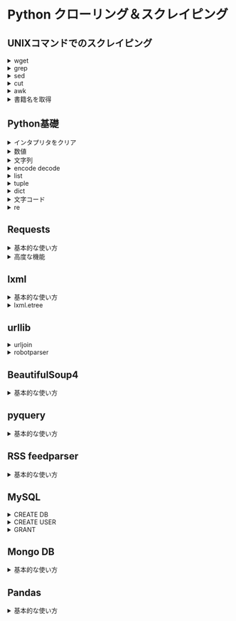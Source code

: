 # Python クローリング＆スクレイピング

## UNIXコマンドでのスクレイピング

<details>
<summary>wget</summary>

``` ubuntu 22.04
$ wget -r --no-parent -w 1 -l 1 --restrict-file-names=nocontrol https://gihyo.jp/dp/
```

</details>

<details>
<summary>grep</summary>

``` ubuntu 22.04
$ cat gihyo.jp/dp/index.html | grep -E 'class="paging-number".*-'
<li class="paging-number">1 - 30 / 3450</li>
```

``` ubuntu 22.04
$ cat gihyo.jp/dp/index.html | grep 'itemprop="name"'
<p itemprop="name" class="title"><span class="series">ゼロからはじめる</span> ゼロからはじめる<br>Facebook フ ェイスブック 基本＆<wbr>便利技</p>
<p itemprop="name" class="title"><span class="series">図解即戦力</span> 図解即戦力<br>機械業界のしくみとビジネスがこれ<wbr>1<wbr>冊でしっかりわかる教科書</p>
<p itemprop="name" class="title">分析が導く 最新<wbr>SEO<wbr>プラクティカルガイド</p>
<p itemprop="name" class="title"><span class="series">スピードマスター</span> スピードマスター<br>Access<wbr> データベース 用語図鑑</p>
```
</details>

<details>
<summary>sed</summary>

``` ubuntu 22.04
$ echo abcdefgh | sed -E 's/.*(d.).*/ \1/'
de
```

``` ubuntu 22.04
$ echo '<li class="paging-number"> 1 - 30 /  3450</li>' | sed -E 's/<[^>]*>//g'
 1 - 30 /  3450
```

``` ubuntu 22.04
$ cat gihyo.jp/dp/index.html | grep -E 'class="paging-number".*-' | sed -E 's@. * /([0-9]+) . *@\1@'
<li class="paging-number">1 - 30 / 3450</li>
```

</details>

<details>
<summary>cut</summary>

``` ubuntu 22.04
$ echo "1,高浜岸壁,神戸市中央区東川崎町1" | cut -d , -f 2
高浜岸壁
```

</details>

<details>
<summary>awk</summary>

``` ubuntu 22.04
$ echo 'PID COMMAND %CPU TIME #TH #WQ #PORT MEM' | awk '{print $4}'
TIME
```

</details>

<details>
<summary>書籍名を取得</summary>

``` ubuntu 22.04
$ cat gihyo.jp/dp/index.html | grep 'itemprop="name"'
<p itemprop="name" class="title"><span class="series">ゼロからはじめる</span> ゼロからはじめる<br>Facebook フ ェイスブック 基本＆<wbr>便利技</p>
<p itemprop="name" class="title"><span class="series">図解即戦力</span> 図解即戦力<br>機械業界のしくみとビジネスがこれ<wbr>1<wbr>冊でしっかりわかる教科書</p>
<p itemprop="name" class="title">分析が導く 最新<wbr>SEO<wbr>プラクティカルガイド</p>
<p itemprop="name" class="title"><span class="series">スピードマスター</span> スピードマスター<br>Access<wbr> データベース 用語図鑑</p>
```

``` ubuntu 22.04
$ cat gihyo.jp/dp/index.html | grep 'itemprop="name"' | wc -l
30
```

``` ubuntu 22.04
$ cat gihyo.jp/dp/index.html | grep 'itemprop="name"' | sed -E 's@<br/>@ @' | sed -E 's/<[^>]*>//g'
ゼロからはじめる ゼロからはじめるFacebook フェイスブック 基本＆便利技
図解即戦力 図解即戦力機械業界のしくみとビジネスがこれ1冊でしっかりわかる教科書
分析が導く 最新SEOプラクティカルガイド
スピードマスター スピードマスターAccessデータベース 用語図鑑
動画の文法～トップ・プロが教える「伝わる動画」の作り方
今すぐ使えるかんたん 今すぐ使えるかんたんOffice for Mac［Office 2021/Microsoft 365両対応］
Software Design 2022年6月号
図解即戦力 図解即戦力自動車業界のしくみとビジネスがこれ1冊でしっかりわかる教科書
```

</details>

## Python基礎

<details>
<summary>インタプリタをクリア</summary>

os.system

``` Python 3.10
>>> import os; os.system("cls")
```

subprocess

``` Python 3.10
>>> import subprocess as sp; temp = sp.run("cls", shell=True)
```

</details>


<details>
<summary>数値</summary>

``` Python 3.10
>>> type(1)
<class 'int'>
>>> type(1.0)
<class 'float'>
>>> 1 + 2
3
>>> 2 - 1
1
>>> 2 * 3
6
>>> 5 / 2
2.5
>>> 5 // 2
2
>>> 5 % 2
1
>>> 1 + 2 * 3
7
>>> (1 + 2) * 3
9
```

</details>

<details>
<summary>文字列</summary>

``` Python 3.10
>>> type("abc")
<class 'str'>
>>> "abc"
'abc'
>>> "あいうえお"
'あいうえお'
>>> "1970's"
"1970's"
>>> print("abc\n123")
abc
123
>>> len("abc")
3
>>> len("あいうえお")
5
>>> "abcdef"[0]
'a'
>>> "abcdef"[-1]
'f'
>>> "abcdef"[1:3]
'bc'
>>> "abcdef"[:3]
'abc'
>>> "abcdef"[1:]
'bcdef'
>>> "abc" + "def"
'abcdef'
>>> message = "Hello"
>>> version = 3
>>> f"{message}, Python {version}"
'Hello, Python 3'
```

</details>


<details>
<summary>encode decode</summary>

``` Python 3.10
>>> "ABCあいうえお".encode("utf-8")
b'ABC\xe3\x81\x82\xe3\x81\x84\xe3\x81\x86\xe3\x81\x88\xe3\x81\x8a'
>>> type(b'ABC\xe3\x81\x82\xe3\x81\x84\xe3\x81\x86\xe3\x81\x88\xe3\x81\x8a')
<class 'bytes'>
>>> b'ABC\xe3\x81\x82\xe3\x81\x84\xe3\x81\x86\xe3\x81\x88\xe3\x81\x8a'.decode("utf-8")
'ABCあいうえお'
>>> "\n ABC あいう \n".strip()
'ABC あいう'
```

</details>

<details>
<summary>list</summary>

``` Python 3.10
>>> type([])
<class 'list'>
>>> [1, 2, 3]
[1, 2, 3]
>>> [1, 2, 3,]
[1, 2, 3]
>>> [1, 2, "Three"]
[1, 2, 'Three']
>>> [1, 2, 3][0]
1
>>> [1, 2, 3][1:2]
[2]
>>> len([1, 2, 3])
3
>>> 1 in [1, 2, 3]
True
>>> [1, 2, 3].index(1)
0
>>> [1, 2, 3] + [4, 5]
[1, 2, 3, 4, 5]
>>> a = [1, 2, 3]
>>> a.append(4)
>>> a
[1, 2, 3, 4]
>>> a.insert(0, 5)
>>> a
[5, 1, 2, 3, 4]
>>> del a[0]
>>> a
[1, 2, 3, 4]
>>> a.pop(0)
1
>>> a
[2, 3, 4]
>>> a[0] = 1
>>> a
[1, 3, 4]
>>> "a,b,c".split(",")
['a', 'b', 'c']
>>> ",".join(["a", "b", "c"])
'a,b,c'
```

</details>

<details>
<summary>tuple</summary>

``` Python 3.10
>>> type(())
<class 'tuple'>
>>> (1, 2)
(1, 2)
>>> (1, 2,)
(1, 2)
>>> (1,)
(1,)
>>> (1, 2, 3)[0]
1
```

</details>

<details>
<summary>dict</summary>

``` Python 3.10
>>> {"a": 1, "b": 2}
{'a': 1, 'b': 2}
>>> {"a": 1, "b": 2, 3: "c"}
{'a': 1, 'b': 2, 3: 'c'}
>>> d = dict(a=1, b=2)
>>> d
{'a': 1, 'b': 2}
>>> d["a"]
1
>>> d["c"] = 3
>>> d
{'a': 1, 'b': 2, 'c': 3}
>>> del d["c"]
>>> d
{'a': 1, 'b': 2}
>>> "a" in d
True
>>> d["x"]
Traceback (most recent call last):
  File "<stdin>", line 1, in <module>
KeyError: 'x'
>>> d.get("a")
1
>>> list(d.keys())
['a', 'b']
>>> list(d.items())
[('a', 1), ('b', 2)]
```

</details>

<details>
<summary>文字コード</summary>

encode

``` Python 3.10
>>> "あ".encode("UTF-8")
b'\xe3\x81\x82'
>>> b'\xe3\x81\x82'.decode()
'あ'
>>> "あ".encode("CP932")
b'\x82\xa0'
>>> "あ".encode("euc-jp")
b'\xa4\xa2'
```

decode

``` Python 3.10
>>> b'\xe3\x81\x82'.decode()
'あ'
```

</details>

<details>
<summary>re</summary>

search

``` Python 3.10
>>> re.search(r"a.*c", "abc123DEF")
<re.Match object; span=(0, 3), match='abc'>
>>> re.search(r"a.*d", "abc123DEF", re.IGNORECASE)
<re.Match object; span=(0, 7), match='abc123D'>
```

group

``` Python 3.10
>>> m = re.search(r"a.*c", "abc123DEF")
>>> m
<re.Match object; span=(0, 3), match='abc'>
>>> m.group()
'abc'
>>> m.group(0)
'abc'
>>> m.group(1)
'b'
```

findall

``` Python 3.10
>>> re.findall(r"\w{2,}", "This is  a Pen")
['This', 'is', 'Pen']
```

sub (substitute)

``` Python 3.10
>>> re.sub(r"\w{2,}", "That", "This is  a Pen")
'That That  a That'
```

search() と match()

``` Python 3.10
>>> re.search(r"B.*", "ABC")
<re.Match object; span=(1, 3), match='BC'>
>>> re.match(r"B.*", "ABC")
>>> # Noneが返ってきていてマッチしていない
>>> re.match(r"A.*", "ABC")
<re.Match object; span=(0, 3), match='ABC'>
```
</details>

## Requests

<details>
<summary>基本的な使い方</summary>

``` Python 3.10
>>> import requests
>>> r = requests.get("https://gihyo.jp/dp")
>>> type(r)
<class 'requests.models.Response'>
>>> r.status_code
200
>>> r.headers["content-type"]
'text/html; charset=UTF-8'
>>> r.encoding
'UTF-8'
>>> r.text
'<!DOCTYPE HTML>\n<html lang="ja" class="pc">\n<head>\n  <meta charset="UTF-8">\n  <title>Gihyo Digital Publishing … 技術評論社の電子書籍</title>\n  <meta http-equiv="Content-Style-Type" content="text/css"/>\n  <meta http-equiv="Content-Script-Type" content="application/javascript"/>\n  <meta name="description" content="技術評論社の電子書籍（電子出版）販売サイト"/>\n  <meta name="keywords" content="電子書籍,電子出版,EPUB,PDF,技術評論社"/>\n  <meta http-equiv="X-UA-Compatible" content="IE=Edge,chrome=1"/>\n  <meta name="apple-mobile-web-app-capable" content="yes"/>\n  <meta name="format-detection" content="telephone=no"/>\n  <link rel="related" href="http://gihyo.jp/dp/catalogs.opds" type="application/atom+xml;profile=opds-catalog" title="Gihyo Digital Publishing OPDS Catalog"/>\n  <link rel="shortcut icon" href="/assets/templates/gdp/favicon.ico" type="image/vnd.microsoft.icon"/>\n  <link rel="apple-touch-icon-precomposed" href="/dp/assets/gdp-icon.png"/>\n  <!--[if lt IE 9]>\n    <script>var msie=8;</script>\n    <script src="//ajax.googleapis.com/ajax/libs/jquery/1.11.1/jquery.min.js"></script>\n    <script src="/dp/assets/js/html5shiv.min.js"></script>\n    <script src="//css3-mediaqueries-js.googlecode.com/svn/trunk/css3-mediaqueries.js"></script>\n    <script src="/dp/assets/js/selectivizr-min.js"></script>\n    <script src="/dp/assets/js/addEventListener.min.js"></script>\n    <script src="/dp/assets/js/textContent.min.js"></script>\n  <![endif]-->\n  <!--[if lte IE 9]>\n    <script src="/dp/assets/js/classList.min.js" defer></script>\n  <![endif]-->\n  <link rel="stylesheet" href="/dp/assets/style/store0902.css" type="text/css" media="all"/>\n  <script src="/dp/assets/js/gdpFunction0425.min.js" defer></script>\n  <meta name="twitter:card" content="summary_large_image"/>\n  <meta name="twitter:site" content="@gihyoDP"/>\n  <meta property="og:title" content="Gihyo Digital Publishing … 技術評論社の電子書籍"/>\n  <meta property="og:type" content="website"/>\n  <meta property="og:description" content="技術評論社の電子書籍（電子出版）販売サイト"/>\n 
```

</details>

<details>
<summary>高度な機能</summary>

``` Python 3.10
>>> r = requests.get("http://weather.livedoor.com/forecast/webservice/json/v1?city=130010")
>>> r.status_code
200
>>> r.json()
Traceback (most recent call last):
  File "C:\Users\path	o\Development\Python\crawling_scraping_2nd_edit\venv\lib\site-packages\requests\models.py", line 910, in json
    return complexjson.loads(self.text, **kwargs)
  File "C:\Python310\lib\json\__init__.py", line 346, in loads
    return _default_decoder.decode(s)
  File "C:\Python310\lib\json\decoder.py", line 337, in decode
    obj, end = self.raw_decode(s, idx=_w(s, 0).end())
  File "C:\Python310\lib\json\decoder.py", line 355, in raw_decode
    raise JSONDecodeError("Expecting value", s, err.value) from None
json.decoder.JSONDecodeError: Expecting value: line 2 column 1 (char 4)

During handling of the above exception, another exception occurred:

Traceback (most recent call last):
  File "<stdin>", line 1, in <module>
  File "C:\Users\path	o\Development\Python\crawling_scraping_2nd_edit\venv\lib\site-packages\requests\models.py", line 917, in json
    raise RequestsJSONDecodeError(e.msg, e.doc, e.pos)
requests.exceptions.JSONDecodeError: [Errno Expecting value]
<!DOCTYPE html>
<html lang="ja">
<head>
<!-- Google Tag Manager -->
<script>(function(w,d,s,l,i){w[l]=w[l]||[];w[l].push({'gtm.start':
new Date().getTime(),event:'gtm.js'});var f=d.getElementsByTagName(s)[0],
j=d.createElement(s),dl=l!='dataLayer'?'&l='+l:'';j.async=true;j.src=
'https://www.googletagmanager.com/gtm.js?id='+i+dl;f.parentNode.insertBefore(j,f);
})(window,document,'script','dataLayer','GTM-WPKMK2X');</script>
<!-- End Google Tag Manager -->
<meta http-equiv="X-UA-Compatible" content="IE=EmulateIE9">
<meta charset="utf-8">
<title>livedoor</title>
<meta name="description" content="LINE株式会社が運営するポータルサイト。速報性に加え独自の切り口を誇る「ライブドアニュース」、日本最大のブログサービス「ライブドアブログ」ほか、厳選した情報をお届けします。">
<meta name="keywords" content="ライブドア,ポータル,ニュース,ブログ,livedoor,portal,LINE,LD">
<meta property="og:site_name" content="livedoor">
<meta property="og:image" content="https://image.livedoor.com/img/top/17/livedoor_small.png">
<meta name="verify-v1" content="1bivxaxGrLBSoWSu7qAOa0M36HWHyewW+8YqCFDlBZQ=">

<link rel="shortcut icon" href="/img/ie9/favicon.ico">

<style type="text/css">
```

``` Python 3.10
>>> r = requests.post("http://httpbin.org/post", data={"key1": "value"})
>>> r = requests.get("http://httpbin.org/get", headers={"user-agent": "my-crawler/1.0(+foo@example.com)"})
>>> r
<Response [200]>
>>> r.headers
{'Date': 'Tue, 24 May 2022 01:44:05 GMT', 'Content-Type': 'application/json', 'Content-Length': '317', 'Connection': 'keep-alive', 'Server': 'gunicorn/19.9.0', 'Access-Control-Allow-Origin': '*', 'Access-Control-Allow-Credentials': 'true'}
>>> r = requests.get("https://api.github.com/user", auth=("github account", "github passwd"))
>>> r
<Response [401]>
>>> r = requests.get("http://httpbin.org/get", params={"key": "value1"})
```

``` Python 3.10
>>> s = requests.Session()
>>> s.headers.update({"user-agent": "my-crawler/1.0(+foo@example.com)"})
>>> r = s.get("https://gihyo.jp/")
>>> r = s.get("https://gihyo.jp/dp")
```

</details>

## lxml

<details>
<summary>基本的な使い方</summary>

``` Python 3.10
>>> import lxml.html
>>> tree = lxml.html.parse("dp.html")
>>> tree
<lxml.etree._ElementTree object at 0x00000214E1EECAC0>
>>> type(tree)
<class 'lxml.etree._ElementTree'>
>>> html = tree.getroot()
>>> type(html)
<class 'lxml.html.HtmlElement'>
>>> html = lxml.html.fromstring("""
... <html>
... <head><title>八百屋オンライン</title></head>
... <body>
...  <h1 id="main"><strong>おいしい</strong>今日のくだもの</h1>
... <ul>
...   <li>りんご</li>
...   <li class="featured">みかん</li>
...   <li>ぶどう</li>
... </ul>
... </body>
... </html>""")
>>> type(html)
<class 'lxml.html.HtmlElement'>
>>> html.xpath("//li")
[<Element li at 0x214e23ae340>, <Element li at 0x214e23ae390>, <Element li at 0x214e23ae3e0>]
>>> html.cssselect("li")
[<Element li at 0x214e23ae340>, <Element li at 0x214e23ae390>, <Element li at 0x214e23ae3e0>]
>>> h1.get("id")
'main'
>>> h1.attrib
{'id': 'main'}
>>> h1.getparent()
<Element body at 0x214e23ae390>
>>> strong.text
'おいしい'
>>> strong.tail
'今日のくだもの'
>>> h1.text_content()
'おいしい今日のくだもの'
```

</details>

<details>
<summary>lxml.etree</summary>

``` Python 3.10
>>> import lxml.etree
>>> import requests
>>> url = "https://gihyo.jp/feed/atom"
>>> src = requests.get(url)
>>> tree = lxml.etree.parse(src.text)

```

</details>

## urllib

<details>
<summary>urljoin</summary>

``` Python 3.10
>>> from urllib.parse import urljoin
>>> base_url = "http://example.com/books/top.html"
>>> urljoin(base_url, "//cdn.example.com/logo.png")
'http://cdn.example.com/logo.png'
>>> urljoin(base_url, "/articles/")
'http://example.com/articles/'
>>> urljoin(base_url, "/books/")
'http://example.com/books/'
```

</details>

<details>
<summary>robotparser</summary>

``` Python 3.10
>>> import urllib.robotparser
>>> rp = urllib.robotparser.RobotFileParser()
>>> rp.set_url("https://www.python.org/robots.txt")
>>> rp.read()
>>> rp.can_fetch("mybot", "https://www.python.org/")
True
```

</details>

## BeautifulSoup4

<details>
<summary>基本的な使い方</summary>

``` Python 3.10
>>> from bs4 import BeautifulSoup
>>> with open("dp.html") as f:
...     soup = BeautifulSoup(f, "html.parser")
...
>>> soup
<!DOCTYPE HTML>

<html class="pc" lang="ja">
<head>
<meta charset="utf-8"/>
<title>Gihyo Digital Publishing … 技術評論社の電子書籍</title>
```

``` Python 3.10
>>> soup = BeautifulSoup("""
... <html>
... ... <head><title>八百屋オンライン</title></head>
... ... <body>
... ...  <h1 id="main"><strong>おいしい</strong>今日のくだもの</h1>
... ... <ul>
... ...   <li>りんご</li>
... ...   <li class="featured">みかん</li>
... ...   <li>ぶどう</li>
... ... </ul>
... ... </body>
... ... </html>""", "html.parser")
>>> soup.h1
<h1 id="main"><strong>おいしい</strong>今日のくだもの</h1>
>>> soup.title
<title>八百屋オンライン</title>
>>> type(soup.title)
<class 'bs4.element.Tag'>
>>> soup.title.name
'title'
>>> soup.title.string
'八百屋オンライン'
>>> type(soup.title.string)
<class 'bs4.element.NavigableString'>
>>> soup.h1.string
>>> soup.h1.contents
[<strong>おいしい</strong>, '今日のくだもの']
>>> soup.h1.text
'おいしい今日のくだもの'
>>> type(soup.h1.text)
<class 'str'>
>>> soup.h1["id"] 
'main'
>>> soup.h1.get("id")
'main'
>>> soup.h1.attrs
{'id': 'main'}
>>> soup.h1.parent
<body>
...  <h1 id="main"><strong>おいしい</strong>今日のくだもの</h1>
... <ul>
...   <li>りんご</li>
...   <li class="featured">みかん</li>
...   <li>ぶどう</li>
... </ul>
... </body>
>>> soup.li
<li>りんご</li>
>>> soup.find("li")
<li>りんご</li>
>>> soup.find_all("li")
[<li>りんご</li>, <li class="featured">みかん</li>, <li>ぶどう</li>]
>>> soup.find_all("li", class_="featured")
[<li class="featured">みかん</li>]
>>> soup.find_all(id="main")
[<h1 id="main"><strong>おいしい</strong>今日のくだもの</h1>]
>>> soup.select("li")
[<li>りんご</li>, <li class="featured">みかん</li>, <li>ぶどう</li>]
>>> soup.select("li.featured")
[<li class="featured">みかん</li>]
>>> soup.select("#main")
[<h1 id="main"><strong>おいしい</strong>今日のくだもの</h1>]
```

</details>

## pyquery

<details>
<summary>基本的な使い方</summary>

``` Python 3.10
>>> from pyquery import PyQuery as pq
>>> d = pq(filename="index.html")
>>> d = pq(url="http://example.com/")
>>> d
[<html>]
>>> d = pq("""
... <html>
... ... <head><title>八百屋オンライン</title></head>
... ...   <body>
... ... ... <h1 id="main"><strong>おいしい</strong>今日のくだもの</h1>
... ... ... <ul>
... ... ...   <li>りんご</li>
... ... ...   <li class="featured">みかん</li>
... ... ...   <li>ぶどう</li>
... ... ... </ul>
... ... ..</body>
... </html>""")
>>> d("h1")
[<h1#main>]
>>> type(d("h1"))
<class 'pyquery.pyquery.PyQuery'>
>>> type(d("h1"))
<class 'pyquery.pyquery.PyQuery'>
>>> d("h1")
[<h1#main>]
>>> d("h1")[0]
<Element h1 at 0x206302803c0>
>>> d("h1").text()
'おいしい今日のくだもの'
>>> d("h1").attr("id")
'main'
>>> d("h1").attr.id
'main'
>>> d("h1").attr["id"]
'main'
>>> d("h1").children()
[<strong>]
>>> d("h1").parent()
[<body>]
>>> d("li")
[<li>, <li.featured>, <li>]
>>> d("li.featured")
[<li.featured>]
>>> d("#main")
[<h1#main>]
>>> d("body").find("li")
[<li>, <li.featured>, <li>]
>>> d("li").filter(".featured")
[<li.featured>]
>>> d("li").eq(1)
[<li.featured>]
```

</details>

## RSS feedparser

<details>
<summary>基本的な使い方</summary>

``` Python 3.10
>>> import feedparser
>>> d = feedparser.parse("http://b.hatena.ne.jp/hotentry/it.rss")
>>> d = feedparser.parse("it.rss")
>>> type(d)
<class 'feedparser.util.FeedParserDict'>
>>> d.version
'rss10'
>>> d.feed.title
'はてなブックマーク - 人気エントリー - テクノロジー'
>>> d["feed"]["title"]
'はてなブックマーク - 人気エントリー - テクノロジー'
>>> d.feed.link
'https://b.hatena.ne.jp/hotentry/it'
>>> d.feed.description
'最近の人気エントリー'
>>> len(d.entries)
30
>>> d.entries[0].title
'Dockerのことが多分わかるハンズオン'
>>> d.entries[0].link
'https://speakerdeck.com/yoshi0202/dockerfalsekotogaduo-fen-wakaruhanzuon'
>>> d.entries[0].description
'Transcript Dockerのことが 多分わかるハンズオン Yoshiki Kobayashi 2020/06/28 Hello World!! 自称なんでも屋。好きなAWSのサービスはLambda。 好きな言語はJavaScriptとRuby。Nintendo Switch難民。 最近転職しました。 Name : Yoshiki Kobayashi @yoshi0202 @codeplumdev https://code-plum.dev モダンな技術って 憧...'
>>> d.entries[0].updated
'2022-06-04T03:06:37Z'
>>> d.entries[0].updated_parsed
time.struct_time(tm_year=2022, tm_mon=6, tm_mday=4, tm_hour=3, tm_min=6, tm_sec=37, tm_wday=5, tm_yday=155, tm_isdst=0)
```

</details>

## MySQL

<details>
<summary>CREATE DB</summary>

``` MySQL 8
mysql> create database scraping default character set utf8mb4;
Query OK, 1 row affected (0.06 sec)
```

</details>

<details>
<summary>CREATE USER</summary></summary>

``` MySQL 8
mysql> create user "scraper"@"%" identified by "password";　# どこからでもアクセスOK %はwildcard
Query OK, 0 rows affected (0.09 sec)
```

</details>

<details>
<summary>GRANT</summary>

``` MySQL 8
mysql> grant all on scraping.* to "scraper"@"%";
Query OK, 0 rows affected, 1 warning (0.02 sec)
```

</details>

## Mongo DB

<details>
<summary>基本的な使い方</summary>

``` Python 3.10
>>> from pymongo import MongoClient
>>> client = MongoClient("localhost", 27017)
>>> db = client.test
>>> db = client["test"]
>>> collection = db.spots
>>> collection = db["spots"]
>>> collection.insert_one({"name": "東京スカイツリー", "prefecture": "東京"})
<pymongo.results.InsertOneResult object at 0x000001B2BF877460>
>>> collection.insert_many([{"name": "東京ディズニーランド", "prefecture": "千葉"}, {"name": "東京ドーム", "prefecture": "東京"}])
<pymongo.results.InsertManyResult object at 0x000001B2BF877280>
>>> for spot in collection.find():
...     print(spot)
...
{'_id': ObjectId('629d4c8a7c4bd6e36e49f193'), 'name': '東京スカイツリー', 'prefecture': '東京'}
{'_id': ObjectId('629d4d657c4bd6e36e49f194'), 'name': '東京ディズニーランド'}
{'_id': ObjectId('629d4d657c4bd6e36e49f195'), 'name': '東京ドーム', 'prefecture': '東京'}
>>> collection.find_one()
{'_id': ObjectId('629d4c8a7c4bd6e36e49f193'), 'name': '東京スカイツリー', 'prefecture': '東京'}
>>> collection.find_one({"prefecture": "千葉"})
{'_id': ObjectId('629d4e4d7c4bd6e36e49f196'), 'name': '東京ディズニーランド', 'prefecture': '千葉'}
>>> for spot in collection.find():
...     print(spot)
...
{'_id': ObjectId('629d4c8a7c4bd6e36e49f193'), 'name': '東京スカイツリー', 'prefecture': '東京'}
{'_id': ObjectId('629d4e4d7c4bd6e36e49f196'), 'name': '東京ディズニーランド', 'prefecture': '千葉'}
{'_id': ObjectId('629d4d657c4bd6e36e49f195'), 'name': '東京ドーム', 'prefecture': '東京'}
```

</details>

## Pandas

<details>
<summary>基本的な使い方</summary>

`Series`は1次元のラベル付き配列。

``` Python 3.10

``` Python 3.10
Python 3.10.5 (tags/v3.10.5:f377153, Jun  6 2022, 16:14:13) [MSC v.1929 64 bit (AMD64)] on win32
Type "help", "copyright", "credits" or "license" for more information.
>>> import pandas as pd
>>> s1 = pd.Series([4, -2, 5])
>>> s1
0    4
1   -2
2    5
dtype: int64
>>> s1.index
RangeIndex(start=0, stop=3, step=1)
>>> list(s1.index)
[0, 1, 2]
>>> s1.values
array([ 4, -2,  5], dtype=int64)
>>> list(s1.values)
[4, -2, 5]
>>> s2 = pd.Series([4, -2, 5], index=["a", "b", "c"])
>>> s2
a    4
b   -2
c    5
dtype: int64
>>> s2.index
Index(['a', 'b', 'c'], dtype='object')
>>> s2['a']
4
>>> s2.a
4
>>> s2['c'] = 2
>>> s2
a    4
b   -2
c    2
dtype: int64
```

`DataFrame`は2次元の表形式の配列。

``` Python 3.10
>>> df = pd.DataFrame({'math': [78, 64, 53], 'english': [45, 87, 67]}, index=['001', '002', '003'], columns=['math', 'english'])
>>> df
     math  english
001    78       45
002    64       87
003    53       67
>>> df['math']        
001    78
002    64
003    53
Name: math, dtype: int64
>>> df.english    
001    45
002    87
003    67
Name: english, dtype: int64
>>> df.loc['001']
math       78
english    45
Name: 001, dtype: int64
>>> df.iloc[0]    
math       78
english    45
Name: 001, dtype: int64
>>> df.english['001']
45
>>> df.describe()
            math    english
count   3.000000   3.000000
mean   65.000000  66.333333
std    12.529964  21.007935
min    53.000000  45.000000
25%    58.500000  56.000000
50%    64.000000  67.000000
75%    71.000000  77.000000
max    78.000000  87.000000
>>> df.to_csv('score.csv')
```

`read_csv`

``` Python 3.10
>>> pd.read_csv('exchange.csv', encoding='CP932')
      データコード               FM08'FXERM07 FM09'FX180110002
0       系列名称  東京市場　ドル・円　スポット　17時時点/月中平均      実質実効為替レート指数
1    1970/01                        NaN            58.32
2    1970/02                        NaN            57.98
3    1970/03                        NaN            58.19
4    1970/04                        NaN            58.25
..       ...                        ...              ...
632  2022/08                        NaN              NaN
633  2022/09                        NaN              NaN
634  2022/10                        NaN              NaN
635  2022/11                        NaN              NaN
636  2022/12                        NaN              NaN

[637 rows x 3 columns]
>>> df_exchange = pd.read_csv('exchange.csv', encoding='CP932', header=1, names=['data', 'USD', 'rate'], index_col=0, parse_dates=True)
>>> df_exchange
            USD   rate
data
1970-01-01  NaN  58.32
1970-02-01  NaN  57.98
1970-03-01  NaN  58.19
1970-04-01  NaN  58.25
1970-05-01  NaN  57.85
...         ...    ...
2022-08-01  NaN    NaN
2022-09-01  NaN    NaN
2022-10-01  NaN    NaN
2022-11-01  NaN    NaN
2022-12-01  NaN    NaN

[636 rows x 2 columns]
```

``` Python 3.10
>>> df_exchange.rate[0]
58.32
>>> type(df_exchange.rate[0]) 
<class 'numpy.float64'>
```

元号を西暦へ変換する関数

``` Python 3.10

``` Python 3.10
>>> from datetime import datetime
>>> def parse_japanese_date(s):
...     base_years = {'E': 1596, 'M': 1868, 'T': 1912, 'S': 1925, 'H': 1988, 'R': 2018}
...     era = s[0]
...     year, month, day = s[1:].split('.') 
...     year = base_years[era] + int(year)
...     return datetime(year, int(month), int(day))
... 
>>> parse_japanese_date('S49.9.24')
datetime.datetime(1974, 9, 24, 0, 0)
>>> parse_japanese_date('E49.9.24')
datetime.datetime(1645, 9, 24, 0, 0)
>>> parse_japanese_date('R20.9.24') 
datetime.datetime(2038, 9, 24, 0, 0)
```

``` Python 3.10
>>> df_jgbcm = pd.read_csv('jgbcm_all.csv', encoding='CP932', header=1, index_col=0, parse_dates=True, date_parser=parse_japanese_date, na_values=['-']) 
>>> df_jgbcm
                1年     2年     3年     4年     5年     6年     7年     8年     9年    10年    15年    20年    25年    30年    40年
基準日
1974-09-24  10.327  9.362  8.830  8.515  8.348  8.290  8.240  8.121  8.127    NaN    NaN    NaN    NaN    NaN    NaN
1974-09-25  10.333  9.364  8.831  8.516  8.348  8.290  8.240  8.121  8.127    NaN    NaN    NaN    NaN    NaN    NaN
1974-09-26  10.340  9.366  8.832  8.516  8.348  8.290  8.240  8.122  8.128    NaN    NaN    NaN    NaN    NaN    NaN
1974-09-27  10.347  9.367  8.833  8.517  8.349  8.290  8.240  8.122  8.128    NaN    NaN    NaN    NaN    NaN    NaN
1974-09-28  10.354  9.369  8.834  8.518  8.349  8.291  8.240  8.122  8.129    NaN    NaN    NaN    NaN    NaN    NaN
...            ...    ...    ...    ...    ...    ...    ...    ...    ...    ...    ...    ...    ...    ...    ...
2022-06-24  -0.133 -0.079 -0.047 -0.017  0.049  0.106  0.157  0.220  0.244  0.240  0.634  0.897  1.099  1.211  1.284
2022-06-27  -0.115 -0.066 -0.037 -0.007  0.061  0.121  0.176  0.240  0.258  0.252  0.659  0.922  1.130  1.250  1.320
2022-06-28  -0.114 -0.045 -0.027  0.003  0.068  0.126  0.182  0.245  0.263  0.252  0.664  0.929  1.135  1.257  1.337
2022-06-29  -0.114 -0.050 -0.034 -0.002  0.056  0.116  0.167  0.230  0.254  0.246  0.650  0.911  1.118  1.240  1.325
2022-06-30  -0.105 -0.065 -0.057 -0.022  0.042  0.107  0.167  0.235  0.253  0.242  0.634  0.891  1.083  1.213  1.294

[12271 rows x 15 columns]
```
</details>
